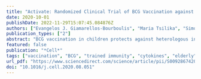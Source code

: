 ```yaml
---
title: "Activate: Randomized Clinical Trial of BCG Vaccination against Infection in the Elderly"
date: 2020-10-01
publishDate: 2022-11-29T15:07:45.084876Z
authors: ["Evangelos J. Giamarellos-Bourboulis", "Maria Tsilika", "Simone Moorlag", "Nikolaos Antonakos", "Antigone Kotsaki", "Jorge Domínguez-Andrés", "Evdoxia Kyriazopoulou", "Theologia Gkavogianni", "Maria-Evangelia Adami", "Georgia Damoraki", "Panagiotis Koufargyris", "Athanassios Karageorgos", "Amalia Bolanou", "Hans Koenen", "Reinout van Crevel", "Dionyssia-Irene Droggiti", "George Renieris", "Antonios Papadopoulos", "Mihai G. Netea"]
publication_types: ["2"]
abstract: "BCG vaccination in children protects against heterologous infections and improves survival independently of tuberculosis prevention. The phase III ACTIVATE trial assessed whether BCG has similar effects in the elderly. In this double-blind, randomized trial, elderly patients (n = 198) received BCG or placebo vaccine at hospital discharge and were followed for 12 months for new infections. At interim analysis, BCG vaccination significantly increased the time to first infection (median 16 weeks compared to 11 weeks after placebo). The incidence of new infections was 42.3% (95% CIs 31.9%–53.4%) after placebo vaccination and 25.0% (95% CIs 16.4%–36.1%) after BCG vaccination; most of the protection was against respiratory tract infections of probable viral origin (hazard ratio 0.21, p = 0.013). No difference in the frequency of adverse effects was found. Data show that BCG vaccination is safe and can protect the elderly against infections. Larger studies are needed to assess protection against respiratory infections, including COVID-19 (ClinicalTrials.gov NCT03296423)."
featured: false
publication: "*Cell*"
tags: ["vaccination", "BCG", "trained immunity", "cytokines", "elderly", "epigenetic modifications", "infection incidence", "respiratory infections"]
url_pdf: "https://www.sciencedirect.com/science/article/pii/S0092867420311399"
doi: "10.1016/j.cell.2020.08.051"
---
```


